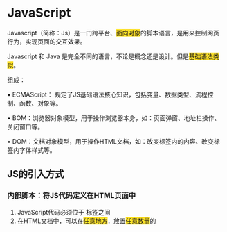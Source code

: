 # JavaScript


Javascript（简称：Js）是一门跨平台、<font style="background-color:#FBDE28;">面向对象</font>的脚本语言，是用来控制网页行为，实现页面的交互效果。

Javascript 和 Java 是完全不同的语言，不论是概念还是设计。但是<font style="background-color:#FBDE28;">基础语法类似</font>。

组成：

• ECMAScript： 规定了JS基础语法核心知识，包括变量、数据类型、流程控制、函数、对象等。

• BOM：浏览器对象模型，用于操作浏览器本身，如：页面弹窗、地址栏操作、关闭窗口等。

• DOM：文档对象模型，用于操作HTML文档，如：改变标签内的内容、改变标签内字体样式等。



## JS的引入方式
### 内部脚本：将JS代码定义在HTML页面中
1. JavaScript代码必须位于<script></script> 标签之间
2. 在HTML文档中，可以在<font style="background-color:#FBDE28;">任意地方</font>，放置<font style="background-color:#FBDE28;">任意数量</font>的 <script>
3. 一般会把脚本置于 <body>元素的底部，可改善显示速度，原因如下：

一般会把script标签放在body的底部，因为html标签是从上到下渲染的，放在底部可以先渲染html语句，改善显示速度，同时如果js中有对html里的标签进行操作，标签还没加载出来的话，就会报错



### 外部脚本：将 JS代码定义在外部 JS文件中，然后引入到HTML页面中


## 变量和常量
**JS中用 let 关键字来声明变量（****<font style="background-color:#FBDE28;">弱类型</font>****语言，变量可以****<font style="background-color:#FBDE28;">存放不同类型</font>****的值）**



变量名需要遵循如下规则：



• 只能用 字母、数字、下划线（_）、美元符号（$）组成，且数字不能开头

• 变量名严格区分大小写，如 name 和 Name 是不同的变量

• 不能使用关键字，如：let、var、if、for等



JS中用 const 关键字来声明常量。

一旦声明，常量的值就不能改变（不可以重新赋值）



在早期的js中，声明变量还可以使用var，但是并不严谨（不推荐）



**输出语句：**

1. window.alert（） ：弹出警告框（使用频次较高）
2. console.log（）：写入浏览器控制台（使用频次较高）
3. document.write（）：向HTML的body内输出内容



## 数据类型
JavaScript的数据类型分为：<font style="background-color:#FBDE28;">基本数据类型和引用数据类型</font>（对象）。



基本数据类型：

1. number：数字（整数、小数、NaN（Not a Number））
2. boolean：布尔，true,false
3. null：对象为空，Javascript是大小写敏感的，因此null、NuLL、NULL是完全不同的
4. undefined：当声明的变量未初始化时，该变量的默认值是 undefined
5. string：字符串，单引号、双引号、反引号皆可，推荐使用单引号



<font style="background-color:#FBDE28;">使用 typeof 运算符可以获取数据类型</font>



模板字符串语法：



•``（反引号，英文输入模式下按键盘的tab键上方波浪线~那个键）

• 内容拼接变量时，使用$｛｝包住变量

```java
  <script>
    let name = 'Tom';
    let age = 18;
    console.log('大家好, 我是新入职的' + name + ', 今年' + age + '岁了, 请多多关照');
    console.log(`大家好, 我是新入职的${name}, 今年${age}岁了, 请多多关照`);
  </script>

```

## 函数
介绍：函数（ function ）是被设计用来执行特定任务的代码块，方便程序的封装复用。

定义：JavaScript中的函数通过function关键字进行定义，语法为：

```java
function functionName(参数1, 参数2 ...){
   //要执行的代码
}

```

<font style="background-color:#FBDE28;">由于JS是弱类型语言，形参、返回值都不需要指定类型。在调用函数时，实参个数与形参个数可以不一致，但是建议一致。</font>



### 匿名函数
函数表达式：

```javascript
let add = function(a, b){
  return a + b;
}
```

箭头函数：

```javascript
let add = (a, b) => {
   return a + b;
}
```

匿名函数定义后，可以通过变量名直接调用

```javascript
let result = add(10,20);
alert(result);
```

## 自定义对象
定义格式

```javascript
let 对象名 = {
    属性名1: 属性值1,
    属性名2: 属性值2,
    属性名3: 属性值3,
    方法名: function (形参列表) {}
}
```

例子：

```javascript
let user = {
    name: 'Tom',
    age: 20,
    gender: '男',
    sing: function () {
      alert(this.name+'唱着最炫的民族风')
    }
}
```

里边的方法可以简化成：

```javascript
let user = {
    name: 'Tom',
    age: 20,
    gender: '男',
    sing() {
        alert(this.name+'唱着最炫的民族风')
    }
}
```

**调用格式**

```javascript
对象名.属性名;
对象名.方法名();

console.log(user.name);
user.sing();
```

注意：在定义对象中的方法时，尽量不要使用箭头函数（this），因为在箭头函数里边，this会指向<font style="background-color:#FBDE28;">当前对象的父级对象 </font>

<font style="background-color:#FBDE28;"></font>



## JSON
概念：Javascript Object Notation,Javascript对象标记法（JS对象标记法书写的文本）。



由于其语法简单，层次结构鲜明，现多用于作为<font style="background-color:#FBDE28;">数据载体</font>，在网络中进行<font style="background-color:#FBDE28;">数据传输</font>。

![](Day02JS&Vue&Ajax.assets/1731292446644-09a07f10-51f1-49bb-9139-b5b3e70cbb3b-20250224204356658.png)<font style="background-color:#FBDE28;">JSON.parse ：将json字符串转为js对象</font>

<font style="background-color:#FBDE28;">JSON.stringify：将js对象转为json字符串</font>



## DOM
概念：Document Object Model，文档对象模型。



将标记语言的各个组成部分封装对应的对象：

• Document ： 整个文档对象

• Element：元素对象

• Attribute：属性对象

• Text：文本对象

• Comment： 注释对象



JavaScript通过DOM，就<font style="background-color:#FBDE28;">能够对HTML进行操作</font>：

• 改变 HTML 元素的内容

• 改变 HTML 元素的样式（CSS）

• 对 HTML DOM 事件作出反应

• 添加和删除 HTML 元素

![](Day02JS&Vue&Ajax.assets/1731293886488-05f9d26f-0d69-4242-a4ba-9452752a91e8-20250224204359889.png)

### DOM操作
DOM操作核心思根：将网页中所有的元素当做对象来处理。（标签的所有属性在该对象上都可以找到）

<font style="background-color:#FBDE28;">DOM是：文档对象模型，JS提供的专门用来操作网页内容的</font>

操作步骤 

• 获取要操作的DOM元素对象

• 操作DOM对象的属性或方法（查文档或AI）



获取DOM对象

• 根据CSS选择器来获取DOM元素，获取匹配到的第一个元素：document.querySelector('选择器')

  #sid（id选择器） .txt（类选择器）  span（标签选择器）

• 根据CSS选择器来获取DOM元素，获取匹配到的所有元素：document.querySelectorALL（'选择器'）

注意：得到的是一个NodeList节点集合，是一个伪数组（<font style="background-color:#FBDE28;">有长度、有索引的数组</font>）



## 事件监听
事件：HTML事件是发生在HTML元素上的“事情”。比如：

• 按钮被点击

• 鼠标移动到元素上

• 按下键盘按键



事件监听：JavaScript可以在事件触发时，就立即调用一个函数做出响应，也称为<font style="background-color:#FBDE28;">事件绑定</font>或<font style="background-color:#FBDE28;">注册事件</font>。



**语法：事件源.addEventListener（'事件类型'，事件触发执行的函数）；**

事件监听三要素

1. 事件源：哪个dom元素触发了事件，要获取dom元素
2. 事件类型：用什么方式触发，比如：鼠标单击 click
3. 事件触发执行的函数：要做什么事

```javascript
<input id="btn" type="button" value="点我一下试试2">
<script>
  document.querySelector('#btn').addEventListener('click',()=>{
    alert('试试就试试');
  }) 
</script>
```

早期版本写法（了解）：事件源.on事件= function（）｛...｝

```javascript
<input id="btn" type="button" value="点我一下试试2">
<script>
    document.querySelector('#btn').onclick = function () {
      alert('试试就试试');
    }
</script>
```

<font style="background-color:#FBDE28;">区别：on方式会被覆盖，addEventListener方式可以绑定多次，拥有更多特性，推荐使用</font>



<font style="background-color:#FBDE28;">事件源.addEventListener（'事件类型'，要执行的函数）</font>



### 常见事件
**鼠标事件**

click：鼠标点击

mouseenter： 鼠标移入

mouseleave：鼠标移出



**键盘事件**

keydown：键盘按下触发

keyup：键盘抬起触发



**焦点事件**

focus：获得焦点触发

blur：失去焦点触发



**表达事件**

input： 用户输入时触发

submit： 表单提交时触发



## JS优化-模块化设计
```javascript
 <script src="./js/eventDemo.js" type="module"></script>
```

```javascript
import { printLog } from "./utls.js";
//click: 鼠标点击事件
document.querySelector('#b2').addEventListener('click', () => {
    printLog("我被点击了...");
})

//mouseenter: 鼠标移入
document.querySelector('#last').addEventListener('mouseenter', () => {
    printLog("鼠标移入了...");
})
```

```javascript
export function printLog(msg){
    console.log(msg);
}
```

# Vue基础入门
**Vue是一款用于构建用户界面的渐进式的JavaScript框架。**

构建用户界面：把数据变成用户能看得懂的形式进行展示

渐进式：指的是我们使用Vue框架呢，我们不需要把所有的组件、语法全部学习完毕才可以使用Vue。 而是，我们学习一点就可以使用一点了

![](Day02JS&Vue&Ajax.assets/1731375933160-cf08dee5-975f-4d9a-a38b-d05919a47b5d-20250224204407346.png)

框架：就是一套完整的项目解决方案，用于快速构建项目。

优点：大大提升前端项目的开发效率。

缺点：需要理解记忆框架的使用规则。（参照官网）





准备



• 引入Vue模块（官方提供）



• 创建Vue程序的应用实例，控制视图的元素



• 准备元素（div），被Vue控制



数据驱动视图



• 准备数据



• 通过插值表达式渲染页面

```javascript
<body>
  <div id = "app">
  用插值表达式来渲染页面
   <h1>{{message}}</h1> 
  </div>

  <script type="module">
  // 相当于引用了一个createApp这个函数，mount指定接管的区域
  // data方法的返回值就是在vue中定义的数据
    import { createApp, ref } from 'https://unpkg.com/vue@3/dist/vue.esm-browser.js';
    createApp({
      data() {
        return {
          message: 'Hello Vue!'
        }
      }
    }).mount('#app')

  </script>
</body>
```

在vs中 []括起来的是数组，{}括起来的是对象

差值表达式不能写在标签的内部



## v-for
作用：列表渲染，遍历容器的元素或者对象的属性

语法：

```javascript
<tr v-for="(item,index) in items" :key="item.id"> {{item}}</tr>
```



参数说明：

• items 为遍历的数组

• item 为遍历出来的元素



• index 为索引/下标，从0开始；可以省略，省略index语法：v-for="item in items

key：



作用：给元素添加的唯一标识，便于vue进行列表项的正确排序复用，提升渲染性能



• 推荐使用id作为key（唯一），不推荐使用index作为key（会变化，不对应）



<font style="background-color:#FBDE28;">遍历的数组，必须在data中定义；要想让哪个标签循环展示多次，就在哪个标签上使用 v-for 指令</font>

<font style="background-color:#FBDE28;"></font>



## v-bind
作用：动态为HTML标签绑定属性值，如设置href，src，style样式等

语法：v-bind：属性名="属性值"

```javascript
<img v-bind:src="item.image" width="30px">
```

简化：:属性名="属性值"

```javascript
<img :src="item.image" width="30px">
```

动态的为标签的属性绑定值，<font style="background-color:#FBDE28;">不能使用插值表达式</font>，得使用 v-bind 指令。且绑定的数据，必须在data中定义。





## v-if & v-show
作用：这两个指令都是用来控制元素的显示与隐藏

### v-if


• 语法：v-if="表达式"，表达式值为 true，显示；false，隐藏 作用在标签<span>上



• 原理：基于条件判断，来控制创建或移除元素节点（条件渲染）



• 场景：要么显示，要么不显示，<font style="background-color:#FBDE28;">不频繁切换的场景</font>



• 其它：可以配合 v-else-if / v-else 进行链式调用条件判断



v-else-if必须出现在v-if之后，可以出现多个；v-else 必须出现在v-if/v-else-if之后。



### v-show
• 语法：v-show="表达式"，表达式值为 true，显示；false，隐藏



• 原理：基于CSS样式display来控制显示与隐藏



• 场景：<font style="background-color:#FBDE28;">频繁切换显示隐藏</font>的场景



v-show的表达式不论是真是假，都会渲染出来，但是底层是通过css的样式来控制显示还是隐藏

<font style="background-color:#FBDE28;">vue的指令需要作用在标签中，类似于标签中的属性</font>

<font style="background-color:#FBDE28;"></font>

<font style="background-color:#FBDE28;"></font>

## v-model
作用：在表单元素上使用，双向数据绑定。可以方便的 <font style="background-color:#FBDE28;">获取</font> 或 <font style="background-color:#FBDE28;">设置</font> 表单项数据

语法：v-model="变量名"



v-model 中绑定的变量，必须在data中定义。

双向数据绑定，就是页面和数据模型之间的绑定，数据和页面的展示都会改变



![](Day02JS&Vue&Ajax.assets/1731463455821-c3d7d3bb-4be8-42d0-9585-c371d04c3179-20250224204425916.png)









## v-on
作用：为html标签绑定事件（添加事件监听）



语法：



• v-on：事件名="方法名"

• 简写为@事件名=".."

method是与data平级的关系



![](Day02JS&Vue&Ajax.assets/1731463915104-8b912858-bd0e-4494-8ab4-e552af917b09-20250224204429196.png)

methods函数中的this指向Vue实例，可以通过this获取到data中定义的数据。



# Ajax
介绍：Asynchronous Javascript And XML，异步的javascript和XML。

作用：

•数据交换：通过Ajax可以**给服务器发送请求**，并**获取服务器响应的数据**。

•异步交互：可以在不重新加载整个页面的情况下，与服务器交换数据并更新部分网页的技术，如：搜索联想、用户名是否可用的校验等等。



XML：（英语：Extensible Markup Language） 可扩展标记语言，本质是一种数据格式，可以用来存储复杂的数据结构。

![](Day02JS&Vue&Ajax.assets/1731465755061-49237fc0-d3db-45ca-b3b4-7ae24bec341f-20250224204431684.png)

## Axios
介绍：Axios 对原生的Ajax进行了封装，简化书写，快速开发。

官网：[https://www.axios-http.cn](https://www.axios-http.cnL)

步骤：

• 引入Axios的js文件（参照官网）

• 使用Axios发送请求，并获取响应结果

![](Day02JS&Vue&Ajax.assets/1731465814291-6c67f1c0-f6c1-4a8d-b1d9-7763c14b6d05-20250224204434047.png)

为了方便起见，Axios已经为所有支持的请求方法提供了别名

格式：axios.请求方式（url ［，data ［， config］］）

![](Day02JS&Vue&Ajax.assets/1731465844624-1111aafb-e8c7-4c58-b36d-746994eb0031-20250224204436590.png)

## async & await
可以通过async、await可以让异步变为同步操作。async就是来声明一个异步方法，await是用来等待异步任务执行。

![](Day02JS&Vue&Ajax.assets/1731467776550-53abc855-24bc-4955-bbc0-3e6de2146c7a-20250224204439380.png)

await关键字只在async函数内有效，await关键字取代then函数，等待获取到请求成功的结果值。







## Vue的生命周期
生命周期：指一个对象<font style="background-color:#FBDE28;">从创建到销毁</font>的整个过程。



生命周期的八个阶段：每触发一个生命周期事件，会自动执行一个生命周期方法（钩子）。

| **<font style="color:white;">状态</font>** | **<font style="color:white;">阶段周期</font>** |
| :---: | :---: |
| <font style="color:#525b5a;">beforeCreate</font> | <font style="color:#525b5a;">创建前</font> |
| <font style="color:#525b5a;">created</font> | <font style="color:#525b5a;">创建后</font> |
| <font style="color:#525b5a;">beforeMount</font> | <font style="color:#525b5a;">载入前</font> |
| <font style="color:#525b5a;background-color:#FBDE28;">mounted</font> | <font style="color:#525b5a;background-color:#FBDE28;">挂载完成</font> |
| <font style="color:#525b5a;">beforeUpdate</font> | <font style="color:#525b5a;">数据更新前</font> |
| <font style="color:#525b5a;">updated</font> | <font style="color:#525b5a;">数据更新后</font> |
| <font style="color:#525b5a;">beforeUnmount</font> | <font style="color:#525b5a;">组件销毁前</font> |
| <font style="color:#525b5a;">unmounted</font> | <font style="color:#525b5a;">组件销毁后</font> |




```javascript
<script type="module">
   import { createApp } from 'https://.../vue.esm-browser.js'
   const app = createApp({
     data() {
       return {
         message: "Hello Vue"
       }
     },     //生命周期-钩子函数 mounted
     mounted() {
       console.log('Vue挂载完毕, 发送请求获取数据 ...');
     }
   }).mount("#app");
</script>

```









